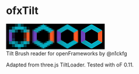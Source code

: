 # ofxTilt
<img src="ofxaddons_thumbnail.png"><br>
Tilt Brush reader for openFrameworks by @n1ckfg

Adapted from three.js TiltLoader.
Tested with oF 0.11.
